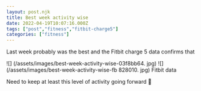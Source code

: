 ```yaml
---
layout: post.njk
title: Best week activity wise
date: 2022-04-19T10:07:16.000Z
tags: ["post","fitness","fitbit-charge5"]
categories: ["fitness"]
---
```


Last week probably was the best and the Fitbit charge 5 data confirms that

![] (/assets/images/best-week-activity-wise-03f8bb64. jpg) ![] (/assets/images/best-week-activity-wise-fb
828010. jpg) Fitbit data

Need to keep at least this level of activity going forward 🤞
